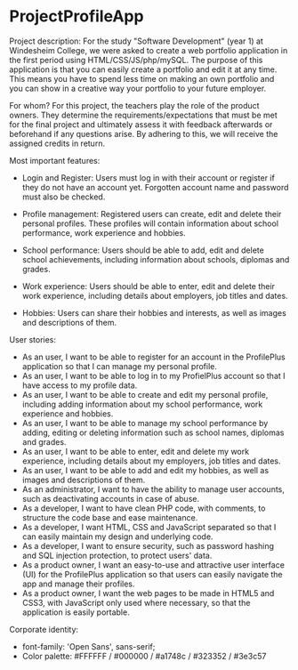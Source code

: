 # ProjectProfileApp

Project description:
For the study "Software Development" (year 1) at Windesheim College, 
we were asked to create a web portfolio application in the first period using HTML/CSS/JS/php/mySQL. 
The purpose of this application is that you can easily create a portfolio and edit it at any time. 
This means you have to spend less time on making an own portfolio and you can show in a creative way 
your portfolio to your future employer.

For whom?
For this project, the teachers play the role of the product owners. They determine the requirements/expectations 
that must be met for the final project and ultimately assess it with feedback afterwards or beforehand if any 
questions arise. By adhering to this, we will receive the assigned credits in return.

Most important features:
- Login and Register:
  Users must log in with their account or register if they do not have an account yet. Forgotten account name and password must also be checked.

- Profile management:
  Registered users can create, edit and delete their personal profiles. These profiles will contain information about school performance, work experience and hobbies.

- School performance:
  Users should be able to add, edit and delete school achievements, including information about schools, diplomas and grades.

- Work experience:
  Users should be able to enter, edit and delete their work experience, including details about employers, job titles and dates.

- Hobbies:
  Users can share their hobbies and interests, as well as images and descriptions of them.

User stories:
- As an user, I want to be able to register for an account in the ProfilePlus application so that I can manage my personal profile.
- As an user, I want to be able to log in to my ProfielPlus account so that I have access to my profile data.
- As an user, I want to be able to create and edit my personal profile, including adding information about my school performance, work experience and hobbies.
- As an user, I want to be able to manage my school performance by adding, editing or deleting information such as school names, diplomas and grades.
- As an user, I want to be able to enter, edit and delete my work experience, including details about my employers, job titles and dates.
- As an user, I want to be able to add and edit my hobbies, as well as images and descriptions of them.
- As an administrator, I want to have the ability to manage user accounts, such as deactivating accounts in case of abuse.
- As a developer, I want to have clean PHP code, with comments, to structure the code base and ease maintenance.
- As a developer, I want HTML, CSS and JavaScript separated so that I can easily maintain my design and underlying code.
- As a developer, I want to ensure security, such as password hashing and SQL injection protection, to protect users' data.
- As a product owner, I want an easy-to-use and attractive user interface (UI) for the ProfilePlus application so that users can easily navigate the app and manage their profiles.
- As a product owner, I want the web pages to be made in HTML5 and CSS3, with JavaScript only used where necessary, so that the application is easily portable.


Corporate identity:
- font-family: 'Open Sans', sans-serif;
- Color palette: #FFFFFF / #000000 / #a1748c / #323352 / #3e3c57
